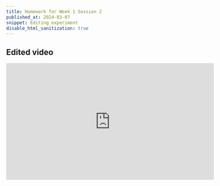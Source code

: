 ```yaml
---
title: Homework for Week 1 Session 2
published_at: 2024-03-07
snippet: Editing experiment
disable_html_sanitization: true
---
```


## Edited video

<iframe width="560" height="315" src="https://www.youtube.com/embed/qhYYB_-Jxdk?si=DEerehOkeqBLb1Cs" title="YouTube video player" frameborder="0" allow="accelerometer; autoplay; clipboard-write; encrypted-media; gyroscope; picture-in-picture; web-share" allowfullscreen></iframe>

<br><br>